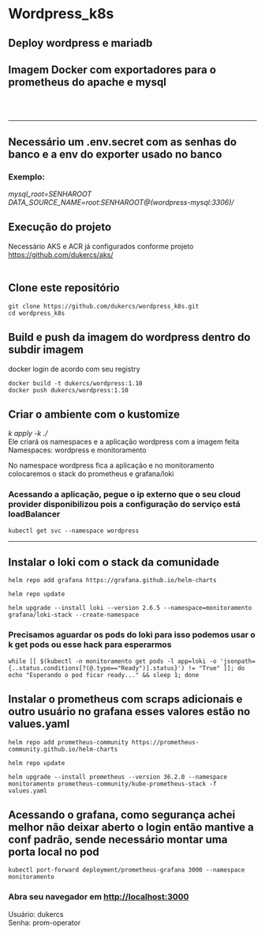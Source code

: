 # Wordpress_k8s
## Deploy wordpress e mariadb <br />
## Imagem Docker com exportadores para o prometheus do apache e mysql <br />
<br />
<br />
<hr />

## Necessário um .env.secret com as senhas do banco e a env do exporter usado no banco <br />
### Exemplo:<br /><i>
mysql_root=SENHAROOT<br />
DATA_SOURCE_NAME=root:SENHAROOT@(wordpress-mysql:3306)/<br /></i>
## Execução do projeto <br />
Necessário AKS e ACR já configurados conforme projeto <https://github.com/dukercs/aks/><br />
<br />

## Clone este repositório 
```console
git clone https://github.com/dukercs/wordpress_k8s.git
cd wordpress_k8s
```

## Build e push da imagem do wordpress dentro do subdir imagem <br />
docker login de acordo com seu registry <br />
```console
docker build -t dukercs/wordpress:1.10
docker push dukercs/wordpress:1.10
```
## Criar o ambiente com o kustomize<br />
<i> k apply -k ./ </i><br />
Ele criará os namespaces e a aplicação wordpress com a imagem feita<br />
Namespaces: wordpress e monitoramento <br />

No namespace wordpress fica a aplicação e no monitoramento colocaremos o stack do prometheus e grafana/loki

### Acessando a aplicação, pegue o ip externo que o seu cloud provider disponibilizou pois a configuração do serviço está loadBalancer<br />
```console
kubectl get svc --namespace wordpress
```
<hr />

## Instalar o loki com o stack da comunidade<br />
```console
helm repo add grafana https://grafana.github.io/helm-charts

helm repo update

helm upgrade --install loki --version 2.6.5 --namespace=monitoramento grafana/loki-stack --create-namespace
```

### Precisamos aguardar os pods do loki para isso podemos usar o k get pods ou esse hack para esperarmos<br />
```console
while [[ $(kubectl -n monitoramento get pods -l app=loki -o 'jsonpath={..status.conditions[?(@.type=="Ready")].status}') != "True" ]]; do echo "Esperando o pod ficar ready..." && sleep 1; done
```

## Instalar o prometheus com scraps adicionais e outro usuário no grafana esses valores estão no values.yaml<br />
```console
helm repo add prometheus-community https://prometheus-community.github.io/helm-charts

helm repo update

helm upgrade --install prometheus --version 36.2.0 --namespace monitoramento prometheus-community/kube-prometheus-stack -f values.yaml
```



## Acessando o grafana, como segurança achei melhor não deixar aberto o login então mantive a conf padrão, sende necessário montar uma porta local no pod<br />
```console 
kubectl port-forward deployment/prometheus-grafana 3000 --namespace monitoramento
```

### Abra seu navegador em <http://localhost:3000><br />
Usuário: dukercs<br />
Senha: prom-operator<br />
